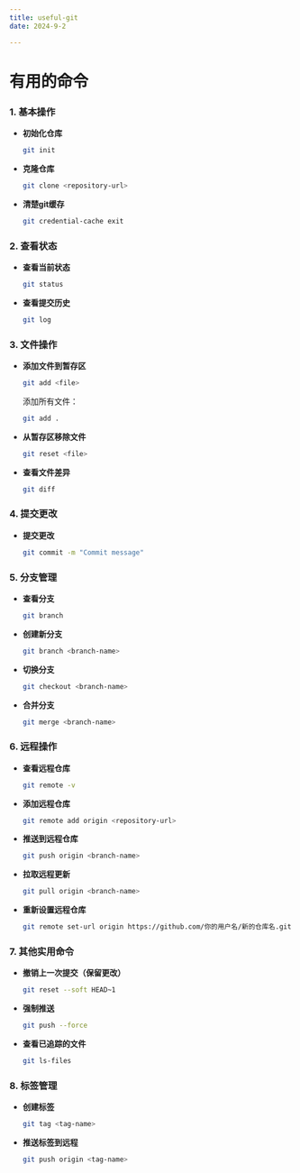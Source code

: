 ```yaml
---
title: useful-git
date: 2024-9-2

---
```


# 有用的命令

### 1. **基本操作**

- **初始化仓库**
  ```bash
  git init
  ```

- **克隆仓库**
  ```bash
  git clone <repository-url>
  ```
  
- **清楚git缓存**

  ```bash
  git credential-cache exit 
  ```

### 2. **查看状态**

- **查看当前状态**
  ```bash
  git status
  ```

- **查看提交历史**
  ```bash
  git log
  ```

### 3. **文件操作**

- **添加文件到暂存区**
  ```bash
  git add <file>
  ```
  添加所有文件：
  ```bash
  git add .
  ```

- **从暂存区移除文件**
  ```bash
  git reset <file>
  ```

- **查看文件差异**
  ```bash
  git diff
  ```

### 4. **提交更改**

- **提交更改**
  ```bash
  git commit -m "Commit message"
  ```

### 5. **分支管理**

- **查看分支**
  ```bash
  git branch
  ```

- **创建新分支**
  ```bash
  git branch <branch-name>
  ```

- **切换分支**
  ```bash
  git checkout <branch-name>
  ```

- **合并分支**
  ```bash
  git merge <branch-name>
  ```

### 6. **远程操作**

- **查看远程仓库**
  ```bash
  git remote -v
  ```

- **添加远程仓库**
  ```bash
  git remote add origin <repository-url>
  ```

- **推送到远程仓库**
  ```bash
  git push origin <branch-name>
  ```

- **拉取远程更新**
  
  ```bash
  git pull origin <branch-name>
  ```
  
- **重新设置远程仓库**

  ```bash
  git remote set-url origin https://github.com/你的用户名/新的仓库名.git
  ```

### 7. **其他实用命令**

- **撤销上一次提交（保留更改）**
  ```bash
  git reset --soft HEAD~1
  ```

- **强制推送**
  
  ```bash
  git push --force
  ```
  
- **查看已追踪的文件**
  ```bash
  git ls-files
  ```

### 8. **标签管理**

- **创建标签**
  ```bash
  git tag <tag-name>
  ```

- **推送标签到远程**
  ```bash
  git push origin <tag-name>
  ```

